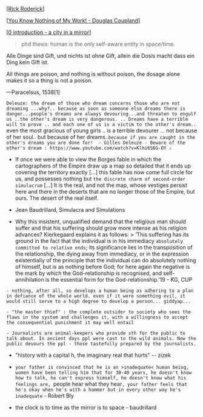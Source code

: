 [[Rick Roderick]]

[[You Know Nothing of My Work! - Douglas Coupland]]

[[0 introduction - a city in a mirror]]

> phd thesis:  human is the only self-aware entity in space/time. 


Alle Dinge sind Gift, und nichts ist ohne Gift, allein die Dosis macht dass ein Ding kein Gift ist.

All things are poison, and nothing is without poison, the dosage alone makes it so a thing is not a poison.

—Paracelsus, 1538[1]


`Deleuze: the dream of those who dream concerns those who are not dreaming ...why?.. because as soon as someone else dreams there is danger...people's dreams are always devouring...and threaten to engulf us ..the other's dream is very dangerous. .. Dreams have a terrible will to prove .. and each one of us is a victim to the other's dream.. `even the most gracious of young girls .. is a terrible devourer ... not because of her soul.. but because of her dreams..`because if you are caught in the other's dreams you are done for!  - Gilles Deleuze - Beware of the other's dream : https://www.youtube.com/watch?v=Klhi6S6G-OY ⚠️`

   - If once we were able to view the Borges fable in which the cartographers of the Empire draw up a map so detailed that it ends up covering the territory exactly [...] this fable has now come full circle for us, and possesses nothing but `the discrete charm of second-order simulacrum` [...] It is the real, and not the map, whose vestiges persist here and there in the deserts that are no longer those of the Empire, but ours. The desert of the real itself. 
   - Jean Baudrillard, Simulacra and Simulations

   - Why this insistent, unqualified demand that the religious man should suffer and that his suffering should grow more intense as his religion advances? Kierkegaard explains it as follows:
    > ‘This suffering has its ground in the fact that the individual is in his immediacy `absolutely committed to relative ends`; its significance lies in the transposition of the relationship, the dying away from immediacy, or in the expression existentially of the principle that the individual can do absolutely nothing of himself, but is as nothing before God; for here again the negative is the mark by which the God-relationship is recognised, and self-annihilation is the essential form for the God-relationship.’19 - KG, CUP

    - nothing, after all, so develops a human being as adhering to a plan in defiance of the whole world. even if it were something evil, it would still serve to a high degree to develop a person... giddyap...
    
    - "the master thief" : the complete outsider to society who sees the flaws in the system and challenges it, with a willingness to accept the consequential punishment it may well entail
    
    - Journalists are animal-keepers who provide sth for the public to talk about. In ancient days ppl were cast to the wild animals. Now the public devours the ppl - those tastefully prepared by the journalists.
        

- "history with a capital h, the imaginary real that hurts" -- zizek

- `your father is convinced that he is an >inadequate< human being, women have been telling him that for 30-40 years, he doesn't know how to talk, he can't express himself, he doesn't know what his feelings are, `people hear what they hear`, your father feels that he's okay when he's with a hammer but in every other way he's inadequate` 
        - Robert Bly

- the clock is to time as the mirror is to space - baudrillard


[//begin]: # "Autogenerated link references for markdown compatibility"
[Rick Roderick]: <../lit/quotes/Rick Roderick> "Rick Roderick"
[You Know Nothing of My Work! - Douglas Coupland]: <../lit/books/Earlier/You Know Nothing of My Work! - Douglas Coupland> "You Know Nothing of My Work! - Douglas Coupland"
[0 introduction - a city in a mirror]: <glimpses of divinity/00 - Introduction/0 introduction - a city in a mirror> "0. introduction - a city in a mirror"
[//end]: # "Autogenerated link references"